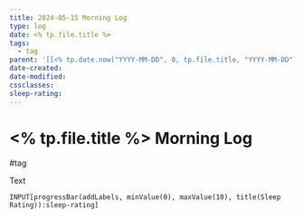 ```yaml
---
title: 2024-05-15 Morning Log
type: log
date: <% tp.file.title %>
tags:
  - tag
parent: '[[<% tp.date.now("YYYY-MM-DD", 0, tp.file.title, "YYYY-MM-DD") %>]]'
date-created: 
date-modified: 
cssclasses: 
sleep-rating: 
---
```


# <% tp.file.title %> Morning Log

#tag

Text

```meta-bind
INPUT[progressBar(addLabels, minValue(0), maxValue(10), title(Sleep Rating)):sleep-rating]
```